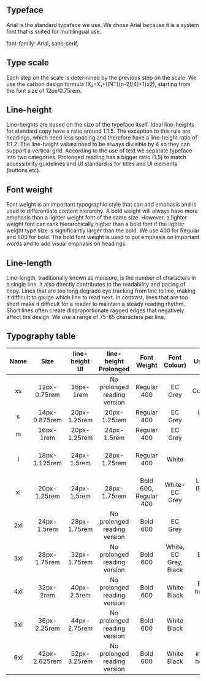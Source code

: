 ## Typeface

Arial is the standard typeface we use. We chose Arial because it is a system font that is suited for multilingual use.

font-family: Arial, sans-serif;

## Type scale

Each step on the scale is determined by the previous step on the scale. We use the carbon design formula (X₂=X₁+{INT[(n-2)/4]+1}x2), starting from the font size of 12px/0.75rem.

## Line-height

Line-heights are based on the size of the typeface itself. Ideal line-heights for standard copy have a ratio around 1:1.5. The exception to this rule are headings, which need less spacing and therefore have a line-height ratio of 1:1.2. The line-height values need to be always divisible by 4 so they can support a vertical grid. According to the use of text we separate typeface into two categories. Prolonged reading has a bigger ratio (1.5) to match accessibility guidelines and UI standard is for titles and UI elements (buttons etc).

## Font weight

Font weight is an important typographic style that can add emphasis and is used to differentiate content hierarchy. A bold weight will always have more emphasis than a lighter weight font of the same size. However, a lighter weight font can rank hierarchically higher than a bold font if the lighter weight type size is significantly larger than the bold. We use 400 for Regular and 600 for bold. The bold font weight is used to put emphasis on important words and to add visual emphasis on headings.

## Line-length

Line-length, traditionally known as measure, is the number of characters in a single line. It also directly contributes to the readability and pacing of copy. Lines that are too long degrade eye tracking from line to line, making it difficult to gauge which line to read next. In contrast, lines that are too short make it difficult for a reader to maintain a steady reading rhythm. Short lines often create disproportionate ragged edges that negatively affect the design. We use a range of 75-85 characters per line.

## Typography table

| Name |     Size      | line-height UI |    line-height Prolonged     |      Font Weight      |     Font Colour)      |                   Usage (Desktop)                   |                   Usage (Mobile)                    |
| :--: | :-----------: | :------------: | :--------------------------: | :-------------------: | :-------------------: | :-------------------------------------------------: | :-------------------------------------------------: |
|  xs  | 12px-0.75rem  |   16px-1rem    | No prolonged reading version |      Regular 400      |        EC Grey        |                  Copyrights/Labels                  |                  Copyrights/Labels                  |
|  s   | 14px-0.875rem |  20px-1.25rem  |         20px-1.25rem         |      Regular 400      |        EC Grey        |                Captions/Meta (copy)                 |                Captions/Meta (copy)                 |
|  m   |   16px-1rem   |  20px-1.25rem  |         24px-1.5rem          |      Regular 400      |        EC Grey        |                  Paragraphs (copy)                  |                  Paragraphs (copy)                  |
|  l   | 18px-1.125rem |  24px-1.5rem   |         28px-1.75rem         |      Regular 400      |         White         |                                                     | Lead paragraph (Page header or banner descriptions) |
|  xl  | 20px-1.25rem  |  24px-1.5rem   |         28px-1.75rem         | Bold 600, Regular 400 |    White- EC Grey     | Lead paragraph (Page header or banner descriptions) |                    (H3 heading)                     |
| 2xl  |  24px-1.5rem  |  28px-1.75rem  | No prolonged reading version |       Bold 600        |        EC Grey        |                    (H3 heading)                     |         Body titles (H2 heading) for Mobile         |
| 3xl  | 28px-1.75rem  |  32px-1.75rem  | No prolonged reading version |       Bold 600        | White, EC Grey, Black |              Body titles (H2 heading)               |                                                     |
| 4xl  |   32px-2rem   |  40px-2.5rem   | No prolonged reading version |       Bold 600        |      White Black      |       Page titles (H1 heading) Banner titles        |       Page titles (H1 heading) Banner titles        |
| 5xl  | 36px-2.25rem  |  44px-2.75rem  | No prolonged reading version |       Bold 600        |      White Black      |                                                     |   EU and interinstitutional homepage page banners   |
| 6xl  | 42px-2.625rem |  52px-3.25rem  | No prolonged reading version |       Bold 600        |      White Black      |   EU and interinstitutional homepage page banners   |                                                     |
